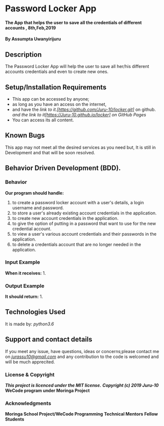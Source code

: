 # Password Locker App

#### The App that helps the user to save all the credentials of different accounts , 8th,Feb,2019

#### By **Assumpta Uwanyirijuru**

## Description
The Password Locker App will help the user to save all her/his different accounts credentials and even to create new ones.

## Setup/Installation Requirements

* This app can be accessed by anyone;
* as long as you have an access on the internet,
* and have the
*link to it.[https://github.com/Juru-10/locker.git]* on github.
*and the link to it[https://Juru-10.github.io/locker] on GitHub Pages*
* You can access its all content.

## Known Bugs

This app may not meet all the desired services as you need but,
It is still in Development and that will be soon resolved.

## Behavior Driven Development (BDD).

### Behavior

**Our program should handle:**
1. to create a password locker account with a user's details, a login username and password.
2. to store a user's already existing account credentials in the application.
3. to create new account credentials in the application.
4. to give the option of putting in a password that want to use for the new credential account.
5. to view a user's various account credentials and their passwords in the application.
6. to delete a credentials account that are no longer needed in the application.

### Input Example

**When it receives:**
1.

### Output Example

**It should return:**
1.

## Technologies Used
It is made by:
*python3.6*
## Support and contact details

If you meet any issue, have questions, ideas or concerns;please contact me on
*jurassu10@gmail.com* and any contribution to the code is welcomed and will be much apprecited.

### License & Copyright

***This project is licenced under the MIT license.***
***Copyright (c) 2019 Juru-10***
**WeCode program under Moringa Project**

### Acknowledgments

**Moringa School Project/WeCode Programming**
**Technical Mentors**
**Fellow Students**
